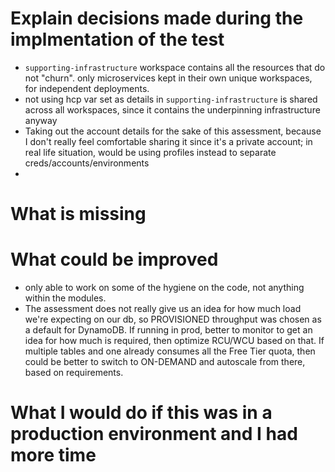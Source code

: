 # Explain decisions made during the implmentation of the test
- `supporting-infrastructure` workspace contains all the resources that do not "churn". only microservices kept in their own unique workspaces, for independent deployments.
- not using hcp var set as details in `supporting-infrastructure` is shared across all workspaces, since it contains the underpinning infrastructure anyway
- Taking out the account details for the sake of this assessment, because I don't really feel comfortable sharing it since it's a private account; in real life situation, would be using profiles instead to separate creds/accounts/environments
- 

# What is missing 


# What could be improved 
- only able to work on some of the hygiene on the code, not anything within the modules.
- The assessment does not really give us an idea for how much load we're expecting on our db, so PROVISIONED throughput was chosen as a default for DynamoDB. If running in prod, better to monitor to get an idea for how much is required, then optimize RCU/WCU based on that. If multiple tables and one already consumes all the Free Tier quota, then could be better to switch to ON-DEMAND and autoscale from there, based on requirements. 

# What I would do if this was in a production environment and I had more time